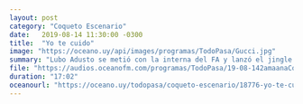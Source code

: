 ```yaml
---
layout: post
category: "Coqueto Escenario"
date:   2019-08-14 11:30:00 -0300
title:  "Yo te cuido"
image: "https://oceano.uy/api/images/programas/TodoPasa/Gucci.jpg"
summary: "Lubo Adusto se metió con la interna del FA y lanzó el jingle político del Gucci. El blog de noticias insólitas y el micro deportivo con las injustas sanciones económicas y deportivas en Nacional."
file: "https://audios.oceanofm.com/programas/TodoPasa/19-08-142amaanaCoquetoescenario.mp3"
duration: "17:02"
oceanourl: "https://oceano.uy/todopasa/coqueto-escenario/18776-yo-te-cuido"
---
```


